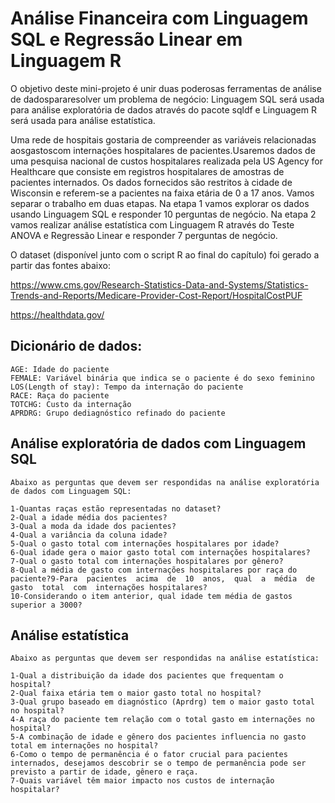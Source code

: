 # Análise Financeira com Linguagem SQL e Regressão Linear em Linguagem R

O objetivo deste mini-projeto é unir duas poderosas ferramentas de análise de dadospararesolver um problema de negócio: Linguagem SQL será usada para análise exploratória de dados através do pacote sqldf e Linguagem R será usada para análise estatística.

Uma rede de hospitais gostaria de compreender as variáveis relacionadas aosgastoscom internações hospitalares de pacientes.Usaremos  dados  de  uma pesquisa  nacional  de  custos  hospitalares  realizada  pela  US Agency  for  Healthcare que consiste  em  registros  hospitalares  de  amostras  de  pacientes internados. Os dados fornecidos são restritos à cidade de Wisconsin e referem-se a pacientes na faixa etária de 0 a 17 anos. Vamos separar o trabalho em duas etapas. Na etapa 1 vamos explorar os dados usando Linguagem  SQL  e  responder  10  perguntas  de  negócio.  Na  etapa  2  vamos  realizar  análise estatística com Linguagem R através do Teste ANOVA e Regressão Linear e responder 7 perguntas de negócio.

O  dataset  (disponível junto  com  o  script  R  ao  final  do  capítulo)  foi  gerado  a  partir  das fontes abaixo:

https://www.cms.gov/Research-Statistics-Data-and-Systems/Statistics-Trends-and-Reports/Medicare-Provider-Cost-Report/HospitalCostPUF

https://healthdata.gov/

## Dicionário de dados:

    AGE: Idade do paciente
    FEMALE: Variável binária que indica se o paciente é do sexo feminino
    LOS(Length of stay): Tempo da internação do paciente
    RACE: Raça do paciente
    TOTCHG: Custo da internação
    APRDRG: Grupo dediagnóstico refinado do paciente


## Análise exploratória de dados com Linguagem SQL

    Abaixo as perguntas que devem ser respondidas na análise exploratória de dados com Linguagem SQL:
    
    1-Quantas raças estão representadas no dataset?
    2-Qual a idade média dos pacientes?
    3-Qual a moda da idade dos pacientes?
    4-Qual a variância da coluna idade?
    5-Qual o gasto total com internações hospitalares por idade?
    6-Qual idade gera o maior gasto total com internações hospitalares?
    7-Qual o gasto total com internações hospitalares por gênero?
    8-Qual a média de gasto com internações hospitalares por raça do paciente?9-Para  pacientes  acima  de  10  anos,  qual  a  média  de  gasto  total  com  internações hospitalares?
    10-Considerando o item anterior, qual idade tem média de gastos superior a 3000?

## Análise estatística

    Abaixo as perguntas que devem ser respondidas na análise estatística:

    1-Qual a distribuição da idade dos pacientes que frequentam o hospital?
    2-Qual faixa etária tem o maior gasto total no hospital?
    3-Qual grupo baseado em diagnóstico (Aprdrg) tem o maior gasto total no hospital?
    4-A raça do paciente tem relação com o total gasto em internações no hospital?
    5-A combinação de idade e gênero dos pacientes influencia no gasto total em internações no hospital?
    6-Como o tempo de permanência é o fator crucial para pacientes internados, desejamos descobrir se o tempo de permanência pode ser previsto a partir de idade, gênero e raça.
    7-Quais variável têm maior impacto nos custos de internação hospitalar?
